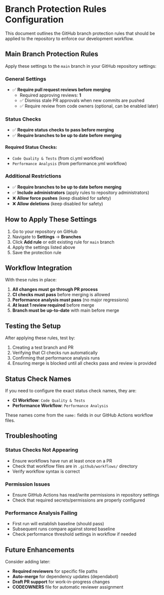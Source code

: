 # Branch Protection Rules Configuration

This document outlines the GitHub branch protection rules that should be applied to the repository to enforce our development workflow.

## Main Branch Protection Rules

Apply these settings to the `main` branch in your GitHub repository settings:

### General Settings

- ✅ **Require pull request reviews before merging**
  - Required approving reviews: **1**
  - ✅ Dismiss stale PR approvals when new commits are pushed
  - ✅ Require review from code owners (optional, can be enabled later)

### Status Checks

- ✅ **Require status checks to pass before merging**
- ✅ **Require branches to be up to date before merging**

#### Required Status Checks:

- `Code Quality & Tests` (from ci.yml workflow)
- `Performance Analysis` (from performance.yml workflow)

### Additional Restrictions

- ✅ **Require branches to be up to date before merging**
- ✅ **Include administrators** (apply rules to repository administrators)
- ❌ **Allow force pushes** (keep disabled for safety)
- ❌ **Allow deletions** (keep disabled for safety)

## How to Apply These Settings

1. Go to your repository on GitHub
2. Navigate to **Settings** → **Branches**
3. Click **Add rule** or edit existing rule for `main` branch
4. Apply the settings listed above
5. Save the protection rule

## Workflow Integration

With these rules in place:

1. **All changes must go through PR process**
2. **CI checks must pass** before merging is allowed
3. **Performance analysis must pass** (no major regressions)
4. **At least 1 review required** before merge
5. **Branch must be up-to-date** with main before merge

## Testing the Setup

After applying these rules, test by:

1. Creating a test branch and PR
2. Verifying that CI checks run automatically
3. Confirming that performance analysis runs
4. Ensuring merge is blocked until all checks pass and review is provided

## Status Check Names

If you need to configure the exact status check names, they are:

- **CI Workflow**: `Code Quality & Tests`
- **Performance Workflow**: `Performance Analysis`

These names come from the `name:` fields in our GitHub Actions workflow files.

## Troubleshooting

### Status Checks Not Appearing

- Ensure workflows have run at least once on a PR
- Check that workflow files are in `.github/workflows/` directory
- Verify workflow syntax is correct

### Permission Issues

- Ensure GitHub Actions has read/write permissions in repository settings
- Check that required secrets/permissions are properly configured

### Performance Analysis Failing

- First run will establish baseline (should pass)
- Subsequent runs compare against stored baseline
- Check performance threshold settings in workflow if needed

## Future Enhancements

Consider adding later:

- **Required reviewers** for specific file paths
- **Auto-merge** for dependency updates (dependabot)
- **Draft PR support** for work-in-progress changes
- **CODEOWNERS** file for automatic reviewer assignment
